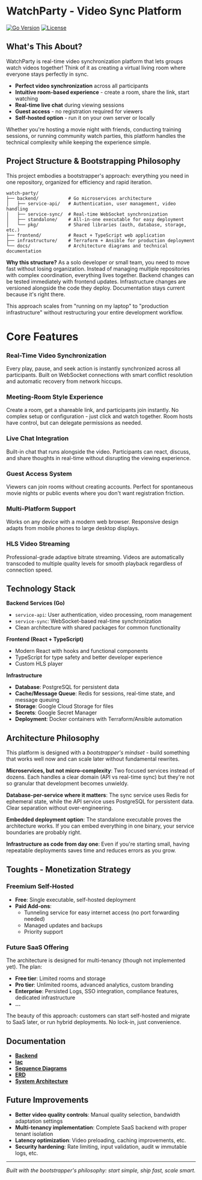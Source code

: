 # WatchParty - Video Sync Platform

[![Go Version](https://img.shields.io/badge/go-1.24+-blue.svg)](https://go.dev/)
[![License](https://img.shields.io/badge/License-MIT-green.svg)](https://opensource.org/licenses/MIT)

## What's This About?
WatchParty is real-time video synchronization platform that lets groups watch videos together! Think of it as creating a virtual living room where everyone stays perfectly in sync.

- **Perfect video synchronization** across all participants
- **Intuitive room-based experience** - create a room, share the link, start watching
- **Real-time live chat** during viewing sessions
- **Guest access** - no registration required for viewers
- **Self-hosted option** - run it on your own server or locally

Whether you're hosting a movie night with friends, conducting training sessions, or running community watch parties, this platform handles the technical complexity while keeping the experience simple.

## Project Structure & Bootstrapping Philosophy

This project embodies a bootstrapper's approach: everything you need in one repository, organized for efficiency and rapid iteration.

```
watch-party/
├── backend/           # Go microservices architecture
│   ├── service-api/   # Authentication, user management, video handling
│   ├── service-sync/  # Real-time WebSocket synchronization
│   ├── standalone/    # All-in-one executable for easy deployment
│   └── pkg/           # Shared libraries (auth, database, storage, etc.)
├── frontend/          # React + TypeScript web application
├── infrastructure/    # Terraform + Ansible for production deployment
└── docs/              # Architecture diagrams and technical documentation
```

**Why this structure?** As a solo developer or small team, you need to move fast without losing organization. Instead of managing multiple repositories with complex coordination, everything lives together. Backend changes can be tested immediately with frontend updates. Infrastructure changes are versioned alongside the code they deploy. Documentation stays current because it's right there.

This approach scales from "running on my laptop" to "production infrastructure" without restructuring your entire development workflow.

# Core Features

### Real-Time Video Synchronization
Every play, pause, and seek action is instantly synchronized across all participants. Built on WebSocket connections with smart conflict resolution and automatic recovery from network hiccups.

### Meeting-Room Style Experience
Create a room, get a shareable link, and participants join instantly. No complex setup or configuration - just click and watch together. Room hosts have control, but can delegate permissions as needed.

### Live Chat Integration
Built-in chat that runs alongside the video. Participants can react, discuss, and share thoughts in real-time without disrupting the viewing experience.

### Guest Access System
Viewers can join rooms without creating accounts. Perfect for spontaneous movie nights or public events where you don't want registration friction.

### Multi-Platform Support
Works on any device with a modern web browser. Responsive design adapts from mobile phones to large desktop displays.

### HLS Video Streaming
Professional-grade adaptive bitrate streaming. Videos are automatically transcoded to multiple quality levels for smooth playback regardless of connection speed.

## Technology Stack

**Backend Services (Go)**
- `service-api`: User authentication, video processing, room management
- `service-sync`: WebSocket-based real-time synchronization
- Clean architecture with shared packages for common functionality

**Frontend (React + TypeScript)**
- Modern React with hooks and functional components
- TypeScript for type safety and better developer experience
- Custom HLS player

**Infrastructure**
- **Database**: PostgreSQL for persistent data
- **Cache/Message Queue**: Redis for sessions, real-time state, and message queuing
- **Storage**: Google Cloud Storage for files
- **Secrets**: Google Secret Manager
- **Deployment**: Docker containers with Terraform/Ansible automation

## Architecture Philosophy

This platform is designed with a *bootstrapper's mindset* - build something that works well now and can scale later without fundamental rewrites.

**Microservices, but not micro-complexity**: Two focused services instead of dozens. Each handles a clear domain (API vs real-time sync) but they're not so granular that development becomes unwieldy.

**Database-per-service where it matters**: The sync service uses Redis for ephemeral state, while the API service uses PostgreSQL for persistent data. Clear separation without over-engineering.

**Embedded deployment option**: The standalone executable proves the architecture works. If you can embed everything in one binary, your service boundaries are probably right.

**Infrastructure as code from day one**: Even if you're starting small, having repeatable deployments saves time and reduces errors as you grow.

## Toughts - Monetization Strategy

### Freemium Self-Hosted
- **Free**: Single executable, self-hosted deployment
- **Paid Add-ons**: 
  - Tunneling service for easy internet access (no port forwarding needed)
  - Managed updates and backups
  - Priority support

### Future SaaS Offering
The architecture is designed for multi-tenancy (though not implemented yet). The plan:
- **Free tier**: Limited rooms and storage
- **Pro tier**: Unlimited rooms, advanced analytics, custom branding
- **Enterprise**: Persisted Logs, SSO integration, compliance features, dedicated infrastructure
- **...**

The beauty of this approach: customers can start self-hosted and migrate to SaaS later, or run hybrid deployments. No lock-in, just convenience.

## Documentation

- **[Backend](backend/README.md)**
- **[Iac](infrastructure/README.md)**
- **[Sequence Diagrams](docs/sequence-diagram/)**
- **[ERD](docs/data/erd.mermaid)**
- **[System Architecture](docs/architecture/simple-architecture.mermaid)**

## Future Improvements
- **Better video quality controls**: Manual quality selection, bandwidth adaptation settings
- **Multi-tenancy implementation**: Complete SaaS backend with proper tenant isolation
- **Latency optimization**: Video preloading, caching improvements, etc.
- **Security hardening**: Rate limiting, input validation, audit w immutable logs, etc.

---

*Built with the bootstrapper's philosophy: start simple, ship fast, scale smart.*
